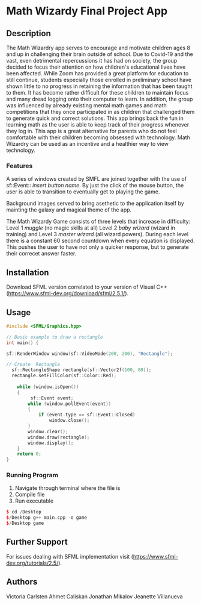 
# Math Wizardy Final Project App

## Description 
The Math Wizardry app serves to encourage and motivate children ages 8 and up in challenging their brain outside of school. Due to Covid-19 and the vast, even detrimental  repercussions it has had on society, the group decided to focus their attention on how children's educational lives have been affected. While Zoom has provided a great platform for education to still continue, students especially those enrolled in preliminary school have shown little to no progress in retaining the information that has been taught to them. It has become rather difficult for these children to maintain focus and many dread logging onto their computer to learn. In addition, the group was influenced by already existing mental math games and math competitions that they once participated in as children that challenged them to generate quick and correct solutions. This app brings back the fun in learning math as the user is able to keep track of their progress whenever they log in. This app is a great alternative for parents who do not feel comfortable with their children becoming obsessed with technology. Math Wizardry  can be used as an incentive and a healthier way to view technology. 

### Features
A series of windows created by SMFL are joined together with the use of sf::Event:: *insert button name*. By just the click of the mouse button, the user is able to transition to eventually get to playing the game. 

Background images served to bring asethetic to the application itself by mainting the galaxy and magical theme of the app. 

The Math Wizardy Game consists of three levels that increase in difficulty: Level 1 *muggle* (no magic skills at all) Level 2 *baby wizard* (wizard in training) and Level 3 *master wizard* (all wizard powers). During each level there is a constant 60 second countdown when every equation is displayed. This pushes the user to have not only a quicker response, but to generate their correcet answer faster. 


## Installation

Download SFML version correlated to your version of Visual C++ (https://www.sfml-dev.org/download/sfml/2.5.1/).

## Usage

```c++
#include <SFML/Graphics.hpp>

// Basic example to draw a rectangle
int main() {

sf::RenderWindow window(sf::VideoMode(200, 200), "Rectangle");

// Create  Rectangle 
  sf::RectangleShape rectangle(sf::Vector2f(100, 80));
  rectangle.setFillColor(sf::Color::Red);
  
    while (window.isOpen())
    {
         sf::Event event;     
        while (window.pollEvent(event))
        { 
            if (event.type == sf::Event::Closed)
                window.close();
        }
        window.clear();
        window.draw(rectangle);
        window.display();
    }
    return 0;
}
```
 ### Running Program 
 1. Navigate through terminal where the file is 
 2. Compile file
 3. Run executable

 
```c++
$ cd /Desktop
$/Desktop g++ main.cpp -o game
$/Desktop game
```

## Further Support 
For issues dealing with SFML implementation visit (https://www.sfml-dev.org/tutorials/2.5/).

## Authors
Victoria Carlsten
Ahmet Caliskan
Jonathan Mikalov 
Jeanette Villanueva
